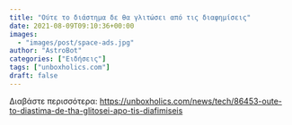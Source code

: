 ```yaml
---
title: "Ούτε το διάστημα δε θα γλιτώσει από τις διαφημίσεις"
date: 2021-08-09T09:10:36+00:00
images:
  - "images/post/space-ads.jpg"
author: "AstroBot"
categories: ["Ειδήσεις"]
tags: ["unboxholics.com"]
draft: false
---
```




Διαβάστε περισσότερα: https://unboxholics.com/news/tech/86453-oute-to-diastima-de-tha-glitosei-apo-tis-diafimiseis
